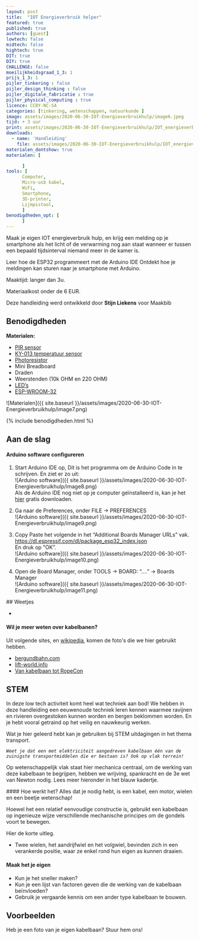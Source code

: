 ```yaml
---
layout: post
title:  "IOT Energieverbruik helper"
featured: true
published: true
authors: [guest]
lowtech: false
midtech: false
hightech: true
DIT: true
DIY: true
CHALLENGE: false
moeilijkheidsgraad_1_3: 1
prijs_1_3: 1
pijler_tinkering : false
pijler_design_thinking : false
pijler_digitale_fabricatie : true
pijler_physical_computing : true
licence: CCBY-NC-SA 
categories: [tinkering, wetenschappen, natuurkunde ]
image: assets/images/2020-06-30-IOT-Energieverbruikhulp/image6.jpeg
tijd: + 3 uur
print: assets/images/2020-06-30-IOT-Energieverbruikhulp/IOT_energieverbruik_helper.pdf
downloads: 
  - name: 'Handleiding'
    file: assets/images/2020-06-30-IOT-Energieverbruikhulp/IOT_energieverbruik_helper.pdf
materialen_dontshow: true
materialen: [

      ]
tools: [
      Computer,
      Micro-usb kabel,
      WiFi,
      Smartphone,
      3D-printer,
      Lijmpistool,
      ]
benodigdheden_opt: [
      ]
---
```

Maak je eigen IOT energieverbruik hulp, en krijg een melding op je smartphone als het licht of de verwarming nog aan staat wanneer er tussen een bepaald tijdsinterval niemand meer in de kamer is.

Leer hoe de ESP32 programmeert met de Arduino IDE
Ontdekt hoe je meldingen kan sturen naar je smartphone met Arduino.

Maaktijd: langer dan 3u.

Materiaalkost onder de 6 EUR.
 
Deze handleiding werd ontwikkeld door **Stijn Liekens** voor Maakbib


## Benodigdheden
<p style="margin: 0 0 0 0;"><strong>Materialen:</strong></p>

<div class="benodigdheden">
  <ul>
    <li><a href="https://www.kiwi-electronics.nl/pir-bewegingssensor)</li>PIR sensor(https://www.kiwi-electronics.nl/pir-bewegingssensor">PIR sensor</a></li>
    <li><a href="https://www.cheaptech.nl/myxl-ky-13-analog-temperature-sensor-module-voor-a.html">KY-013 temperatuur  sensor</a></li>  
    <li><a href="https://nl.banggood.com/20Pcs-5MM-Light-Dependent-Resistor-Photoresistor-GL5528-LDR-p-943459.html?gpla=1&gmcCountry=BE&currency=EUR&createTmp=1&utm_source=googleshopping&utm_medium=cpc_bgcs&utm_content=xibei&utm_campaign=xibei-pla-beg-pc-nl-all-0314&gclid=CjwKCAjw_LL2BRAkEiwAv2Y3SdOlPEAAnN2u16GF3x10iapwzTBTNUGWogxzv3UXWETyHte3GWtUWRoCeOwQAvD_BwE&cur_warehouse=CN">Photoresistor</a></li>
    <li>Mini Breadboard</li>
    <li>Draden</li>
    <li>Weerstenden (10k OHM en 220 OHM)</li>
    <li><a href="https://nl.banggood.com/Basic-Starter-Kit-UNO-R3-Mini-Breadboard-LED-Jumper-Wire-Button-With-Box-For-Geekcreit-for-Arduino-products-that-work-with-official-Arduino-boards-p-1161006.html?gpla=1&gmcCountry=BE&currency=EUR&createTmp=1&utm_source=googleshopping&utm_medium=cpc_bgcs&utm_content=xibei&utm_campaign=xibei-ssc-beg-nl-ele-1221&gclid=CjwKCAjw_LL2BRAkEiwAv2Y3SWfGPpbN1Vc-jm9PcLict3B1BX1qEFMdl5EISaTiZtk60txfWzG6jhoC7UsQAvD_BwE&cur_warehouse=CN">LED’s</a></li> 
    <li><a href="https://www.bol.com/nl/p/esp-wroom-32-esp32-esp-32s-ontwikkelbord-development-board-2-4-ghz-dual-mode-wifi-bluetooth-dual-cores-microcontroller-processor-geintegreerd-met-antenne-rf-amp-filter-ap-sta-voor-arduino-ide/9200000114634593/?country=BE">ESP-WROOM-32</a></li> 
 </ul>
</div>

![Materialen]({{ site.baseurl }}/assets/images/2020-06-30-IOT-Energieverbruikhulp/image7.png)

{% include benodigdheden.html %}


## Aan de slag

#### Arduino software configureren

 1. Start Arduino IDE op, Dit is het programma om de Arduino Code in te schrijven. En ziet er zo uit:  
![Arduino software]({{ site.baseurl }}/assets/images/2020-06-30-IOT-Energieverbruikhulp/image8.png)  
Als de Arduino IDE nog niet op je computer geïnstalleerd is, kan je het [hier](https://www.arduino.cc/en/Main/Software) gratis downloaden.

 2. Ga naar de Preferences, onder FILE → PREFERENCES  
![Arduino software]({{ site.baseurl }}/assets/images/2020-06-30-IOT-Energieverbruikhulp/image9.png)

 3. Copy Paste het volgende in het “Additional Boards Manager URLs” vak.  
    https://dl.espressif.com/dl/package_esp32_index.json  
    En druk op "OK".  
![Arduino software]({{ site.baseurl }}/assets/images/2020-06-30-IOT-Energieverbruikhulp/image10.png)  

 4. Open de Board Manager, onder TOOLS → BOARD: “….” → Boards Manager  
![Arduino software]({{ site.baseurl }}/assets/images/2020-06-30-IOT-Energieverbruikhulp/image11.png) 






<div class="border_boxmaakbib01_img" markdown="1">
## Weetjes

 * **` `**
 


#### Wil je meer weten over kabelbanen?
Uit volgende sites, en [wikipedia](https://www.wikipedia.org/), komen de foto's die we hier gebruikt hebben.

 - [bergundbahn.com](https://www.bergundbahn.com/bergbahnen/kabelbanen/info/kabelbanen-geschiedenis)
 - [lift-world.info](https://www.lift-world.info/)
 - [Van kabelbaan tot RopeCon](https://www.lowtechmagazine.be/2011/01/kabelbaan-kan-alle-vrachtwagens-van-de-weg-halen.html)

</div>


## STEM

In deze low tech activiteit komt heel wat techniek aan bod! We hebben in deze handleiding een eeuwenoude techniek leren kennen waarmee ravijnen en rivieren overgestoken kunnen worden en bergen beklommen worden. 
En je hebt vooral getraind op het veilig en nauwkeurig werken. 

Wat je hier geleerd hebt kan je gebruiken bij STEM uitdagingen in het thema transport. 

*`Weet je dat een met elektriciteit aangedreven kabelbaan één van de zuinigste transportmiddelen die er bestaan is? Ook op vlak terrein!`*

Op wetenschappelijk vlak staat hier mechanica centraal, om de werking van deze kabelbaan te begrijpen, hebben we wrijving, spankracht en de 3e wet van Newton nodig. Lees meer hieronder in het blauw kadertje. 
 
 
 
 
 
<div class="border_boxmaakbib03_img" markdown="1">
#### Hoe werkt het? 
Alles dat je nodig hebt, is een kabel, een motor, wielen en een beetje wetenschap!

Hoewel het een relatief eenvoudige constructie is, gebruikt een kabelbaan op ingenieuze wijze verschillende mechanische principes om de gondels voort te bewegen.

Hier de korte uitleg.

 * Twee wielen, het aandrijfwiel en het volgwiel, bevinden zich in een verankerde positie, waar ze enkel rond hun eigen as kunnen draaien.
 

</div>

#### Maak het je eigen
 * Kun je het sneller maken? 
 * Kun je een lijst van factoren geven die de werking van de kabelbaan beïnvloeden?
 * Gebruik je vergaarde kennis om een ander type kabelbaan te bouwen.


## Voorbeelden
Heb je een foto van je eigen kabelbaan? Stuur hem ons!
